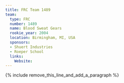 ```yaml
---
title: FRC Team 1489
team:
  type: FRC
  number: 1489
  name: Blood Sweat Gears
  rookie_year: 2004
  location: Birmingham, MI, USA
  sponsors:
  - Shuert Industries
  - Roeper School
  links:
    Website:
---
```


{% include remove_this_line_and_add_a_paragraph %}